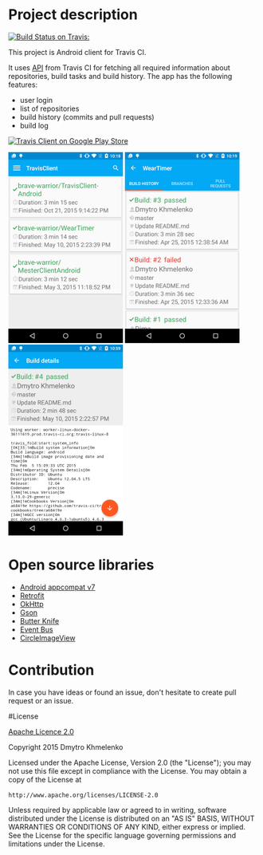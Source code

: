 # Project description
[![Build Status on Travis:](https://travis-ci.org/brave-warrior/TravisClient-Android.svg?branch=master)](https://travis-ci.org/brave-warrior/TravisClient_Android)

This project is Android client for Travis CI.

It uses [API](http://docs.travis-ci.com/api/#overview) from Travis CI for fetching all required information about repositories, build tasks and build history.
The app has the following features:
- user login
- list of repositories
- build history (commits and pull requests)
- build log

[![Travis Client on Google Play Store](http://developer.android.com/images/brand/en_generic_rgb_wo_60.png)](https://play.google.com/store/apps/details?id=com.khmelenko.lab.travisclient)

![Repositories list](/screenshots/main_screen.png)   ![Build history](/screenshots/build_history.png)   ![Build Details](/screenshots/build_details.png)

# Open source libraries
- [Android appcompat v7](https://github.com/android/platform_frameworks_support/tree/master/v7/appcompat)
- [Retrofit](https://github.com/square/retrofit)
- [OkHttp](https://github.com/square/okhttp)
- [Gson](https://code.google.com/p/google-gson/)
- [Butter Knife](http://jakewharton.github.io/butterknife/)
- [Event Bus](https://github.com/greenrobot/EventBus)
- [CircleImageView](https://github.com/hdodenhof/CircleImageView)
 
# Contribution
In case you have ideas or found an issue, don't hesitate to create pull request or an issue.

#License

[Apache Licence 2.0](http://www.apache.org/licenses/LICENSE-2.0)

Copyright 2015 Dmytro Khmelenko

Licensed under the Apache License, Version 2.0 (the "License");
you may not use this file except in compliance with the License.
You may obtain a copy of the License at

    http://www.apache.org/licenses/LICENSE-2.0

Unless required by applicable law or agreed to in writing, software
distributed under the License is distributed on an "AS IS" BASIS,
WITHOUT WARRANTIES OR CONDITIONS OF ANY KIND, either express or implied.
See the License for the specific language governing permissions and
limitations under the License.
